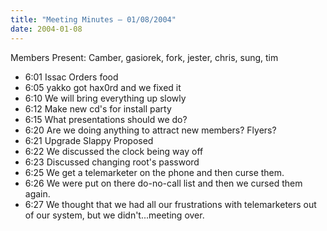 ```yaml
---
title: "Meeting Minutes – 01/08/2004"
date: 2004-01-08
---
```

Members Present:  Camber, gasiorek, fork, jester, chris, sung, tim <br> <ul> <li>6:01	Issac Orders food <li>6:05	yakko got hax0rd and we fixed it <li>6:10	We will bring everything up slowly <li>6:12	Make new cd's for install party <li>6:15	What presentations should we do? <li>6:20	Are we doing anything to attract new members?  Flyers? <li>6:21	Upgrade Slappy Proposed <li>6:22	We discussed the clock being way off <li>6:23	Discussed changing root's password <check> <li>6:25	We get a telemarketer on the phone and then curse them. <li>6:26	We were put on there do-no-call list and then we cursed them again. <li>6:27	We thought that we had all our frustrations with telemarketers out of our system, but we didn't...meeting over. </p><p>
</p>
